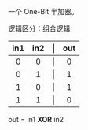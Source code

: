 一个 One-Bit 半加器。

逻辑区分：组合逻辑

| in1 | in2 | \|  | out |
| :-: | :-: | :-: | :-: |
|  0  |  0  | \|  |  0  |
|  0  |  1  | \|  |  1  |
|  1  |  0  | \|  |  1  |
|  1  |  1  | \|  |  0  |

out = in1 **XOR** in2